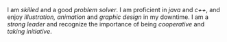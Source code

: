 I am _skilled_ and a good _problem solver_. 
I am proficient in *java* and *c++*, and enjoy *illustration, animation* and *graphic design* in my downtime.
I am a _strong leader_ and recognize the importance of being _cooperative_ and _taking initiative_.

